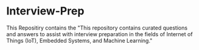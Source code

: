 # Interview-Prep
This Repositiry contains the "This repository contains curated questions and answers to assist with interview preparation in the fields of Internet of Things (IoT), Embedded Systems, and Machine Learning."
